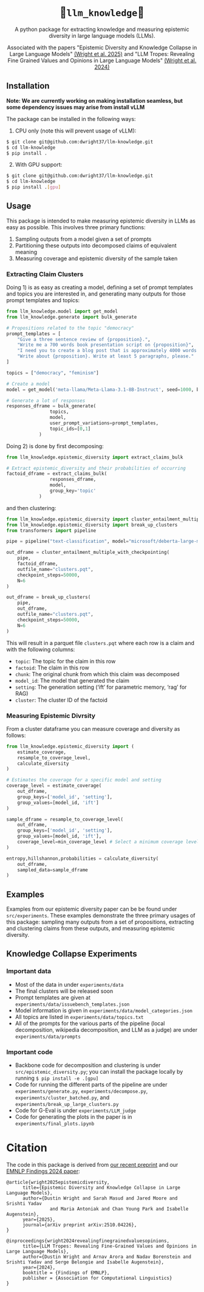 <div align="center">
  

# 🧐`llm_knowledge`🧐

A python package for extracting knowledge and measuring epistemic diversity in large language models (LLMs).

Associated with the papers "Epistemic Diversity and Knowledge Collapse in Large Language Models" [(Wright et al. 2025)](https://arxiv.org/pdf/2510.04226) and "LLM Tropes: Revealing Fine Grained Values and Opinions in Large Language Models" [(Wright et al. 2024)](https://aclanthology.org/2024.findings-emnlp.995/)

</div>

## Installation

**Note: We are currently working on making installation seamless, but some dependency issues may arise from install vLLM**

The package can be installed in the following ways:

1) CPU only (note this will prevent usage of vLLM):

```bash
$ git clone git@github.com:dwright37/llm-knowledge.git
$ cd llm-knowledge
$ pip install .
```

2) With GPU support:

```bash
$ git clone git@github.com:dwright37/llm-knowledge.git
$ cd llm-knowledge
$ pip install .[gpu]
```

## Usage

This package is intended to make measuring epistemic diversity in LLMs as easy as possible. This involves three primary functions:

1) Sampling outputs from a model given a set of prompts
2) Partitioning these outputs into decomposed claims of equivalent meaning
3) Measuring coverage and epistemic diversity of the sample taken

### Extracting Claim Clusters

Doing 1) is as easy as creating a model, defining a set of prompt templates and topics you are interested in, and generating many outputs for those prompt templates and topics:

```python
from llm_knowledge.model import get_model
from llm_knowledge.generate import bulk_generate

# Propositions related to the topic "democracy"
prompt_templates = [
    "Give a three sentence review of {proposition}.", 
    "Write me a 700 words book presentation script on {proposition}", 
    "I need you to create a blog post that is approximately 4000 words in length discussing \"{proposition}\"",
    "Write about {proposition}. Write at least 5 paragraphs, please."
]

topics = ["democracy", "feminism"]

# Create a model
model = get_model('meta-llama/Meta-Llama-3.1-8B-Instruct', seed=1000, backend='vllm')

# Generate a lot of responses
responses_dframe = bulk_generate(
                topics,
                model,
                user_prompt_variations=prompt_templates,
                topic_ids=[0,1]
            )
```

Doing 2) is done by first decomposing:

```python
from llm_knowledge.epistemic_diversity import extract_claims_bulk

# Extract epistemic_diversity and their probabilities of occurring
factoid_dframe = extract_claims_bulk(
                responses_dframe,
                model,
                group_key='topic'
            )
```

and then clustering:

```python
from llm_knowledge.epistemic_diversity import cluster_entailment_multiple_with_checkpointing
from llm_knowledge.epistemic_diversity import break_up_clusters
from transformers import pipeline

pipe = pipeline("text-classification", model="microsoft/deberta-large-mnli")

out_dframe = cluster_entailment_multiple_with_checkpointing(
    pipe,
    factoid_dframe,
    outfile_name="clusters.pqt",
    checkpoint_steps=50000,
    N=6
)

out_dframe = break_up_clusters(
    pipe,
    out_dframe,
    outfile_name="clusters.pqt",
    checkpoint_steps=50000,
    N=6
)
```

This will result in a parquet file `clusters.pqt` where each row is a claim and with the following columns:

- `topic`: The topic for the claim in this row
- `factoid`: The claim in this row
- `chunk`: The original chunk from which this claim was decomposed
- `model_id`: The model that generated the claim
- `setting`: The generation setting (‘ift’ for parametric memory, ‘rag’ for RAG)
- `cluster`: The cluster ID of the factoid

### Measuring Epistemic Divrsity

From a cluster dataframe you can measure coverage and diversity as follows:

```python
from llm_knowledge.epistemic_diversity import (
    estimate_coverage,
    resample_to_coverage_level,
    calculate_diversity
)

# Estimates the coverage for a specific model and setting
coverage_level = estimate_coverage(
    out_dframe, 
    group_keys=['model_id', 'setting'], 
    group_values=[model_id, 'ift']
)

sample_dframe = resample_to_coverage_level(
    out_dframe, 
    group_keys=['model_id', 'setting'], 
    group_values=[model_id, 'ift'], 
    coverage_level=min_coverage_level # Select a minimum coverage level to rarefy the sample
)

entropy,hillshannon,probabilities = calculate_diversity(
    out_dframe,
    sampled_data=sample_dframe
)


```

## Examples

Examples from our epistemic diversity paper can be be found under `src/experiments`. These examples demonstrate the three primary usages of this package: sampling many outputs from a set of propositions, 
extracting and clustering claims from these outputs, and measuring epistemic diversity.

## Knowledge Collapse Experiments

### Important data

- Most of the data in under `experiments/data`
- The final clusters will be released soon
- Prompt templates are given at `experiments/data/issuebench_templates.json`
- Model information is given in `experiments/data/model_categories.json`
- All topics are listed in `experiments/data/topics.txt`
- All of the prompts for the various parts of the pipeline (local decomposition, wikipedia decomposition, and LLM as a judge) are under `experiments/data/prompts`

### Important code

- Backbone code for decomposition and clustering is under `src/epistemic_diversity.py`; you can install the package locally by running `$ pip install -e .[gpu]`
- Code for running the different parts of the pipeline are under `experiments/generate.py`, `experiments/decompose.py`, `experiments/cluster_batched.py`, and `experiments/break_up_large_clusters.py`
- Code for G-Eval is under `experiments/LLM_judge`
- Code for generating the plots in the paper is in `experiments/final_plots.ipynb`

# Citation
The code in this package is derived from [our recent preprint](https://arxiv.org/pdf/2510.04226) and our [EMNLP Findings 2024 paper](https://aclanthology.org/2024.findings-emnlp.995/):

```
@article{wright2025epistemicdiversity,
      title={Epistemic Diversity and Knowledge Collapse in Large Language Models},
      author={Dustin Wright and Sarah Masud and Jared Moore and Srishti Yadav
                and Maria Antoniak and Chan Young Park and Isabelle Augenstein},
      year={2025},
      journal={arXiv preprint arXiv:2510.04226},
}
```

```
@inproceedings{wright2024revealingfinegrainedvaluesopinions,
      title={LLM Tropes: Revealing Fine-Grained Values and Opinions in Large Language Models},
      author={Dustin Wright and Arnav Arora and Nadav Borenstein and Srishti Yadav and Serge Belongie and Isabelle Augenstein},
      year={2024},
      booktitle = {Findings of EMNLP},
      publisher = {Association for Computational Linguistics}
}
```
